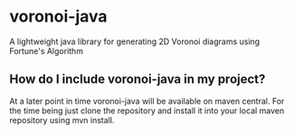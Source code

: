 # voronoi-java
A lightweight java library for generating 2D Voronoi diagrams using Fortune's Algorithm

## How do I include voronoi-java in my project?
At a later point in time voronoi-java will be available on maven central. For the time being just clone the repository and install it into your local maven repository using mvn install.

